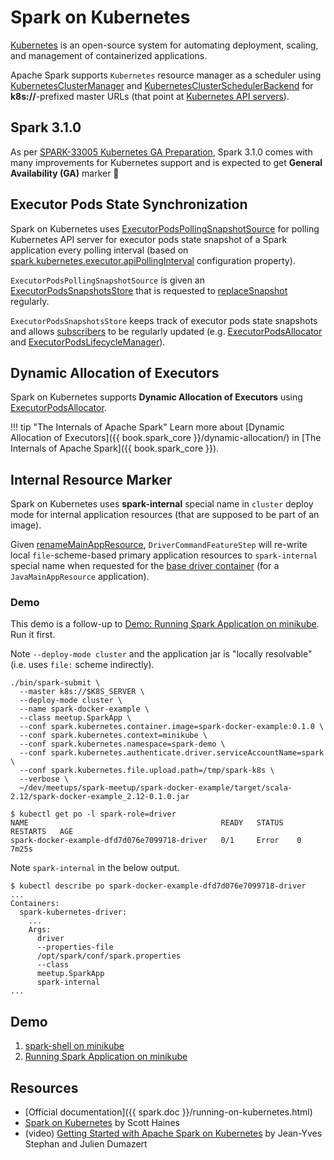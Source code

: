 # Spark on Kubernetes

[Kubernetes](https://kubernetes.io/) is an open-source system for automating deployment, scaling, and management of containerized applications.

Apache Spark supports `Kubernetes` resource manager as a scheduler using [KubernetesClusterManager](KubernetesClusterManager.md) and [KubernetesClusterSchedulerBackend](KubernetesClusterSchedulerBackend.md) for **k8s://**-prefixed master URLs (that point at [Kubernetes API servers](https://kubernetes.io/docs/concepts/overview/components/#kube-apiserver)).

## Spark 3.1.0

As per [SPARK-33005 Kubernetes GA Preparation](https://issues.apache.org/jira/browse/SPARK-33005), Spark 3.1.0 comes with many improvements for Kubernetes support and is expected to get **General Availability (GA)** marker 🎉

## Executor Pods State Synchronization

Spark on Kubernetes uses [ExecutorPodsPollingSnapshotSource](ExecutorPodsPollingSnapshotSource.md) for polling Kubernetes API server for executor pods state snapshot of a Spark application every polling interval (based on [spark.kubernetes.executor.apiPollingInterval](configuration-properties.md#spark.kubernetes.executor.apiPollingInterval) configuration property).

`ExecutorPodsPollingSnapshotSource` is given an [ExecutorPodsSnapshotsStore](ExecutorPodsSnapshotsStore.md) that is requested to [replaceSnapshot](ExecutorPodsSnapshotsStore.md#replaceSnapshot) regularly.

`ExecutorPodsSnapshotsStore` keeps track of executor pods state snapshots and allows [subscribers](ExecutorPodsSnapshotsStore.md#addSubscriber) to be regularly updated (e.g. [ExecutorPodsAllocator](ExecutorPodsAllocator.md) and [ExecutorPodsLifecycleManager](ExecutorPodsLifecycleManager.md)).

## Dynamic Allocation of Executors

Spark on Kubernetes supports **Dynamic Allocation of Executors** using [ExecutorPodsAllocator](ExecutorPodsAllocator.md).

!!! tip "The Internals of Apache Spark"
    Learn more about [Dynamic Allocation of Executors]({{ book.spark_core }}/dynamic-allocation/) in [The Internals of Apache Spark]({{ book.spark_core }}).

## <span id="spark-internal"> Internal Resource Marker

Spark on Kubernetes uses **spark-internal** special name in `cluster` deploy mode for internal application resources (that are supposed to be part of an image).

Given [renameMainAppResource](KubernetesUtils.md#renameMainAppResource), `DriverCommandFeatureStep` will re-write local `file`-scheme-based primary application resources to `spark-internal` special name when requested for the [base driver container](DriverCommandFeatureStep.md#baseDriverContainer) (for a `JavaMainAppResource` application).

### <span id="spark-internal-demo"> Demo

This demo is a follow-up to [Demo: Running Spark Application on minikube](demo/running-spark-application-on-minikube.md). Run it first.

Note `--deploy-mode cluster` and the application jar is "locally resolvable" (i.e. uses `file:` scheme indirectly).

```text
./bin/spark-submit \
  --master k8s://$K8S_SERVER \
  --deploy-mode cluster \
  --name spark-docker-example \
  --class meetup.SparkApp \
  --conf spark.kubernetes.container.image=spark-docker-example:0.1.0 \
  --conf spark.kubernetes.context=minikube \
  --conf spark.kubernetes.namespace=spark-demo \
  --conf spark.kubernetes.authenticate.driver.serviceAccountName=spark \
  --conf spark.kubernetes.file.upload.path=/tmp/spark-k8s \
  --verbose \
  ~/dev/meetups/spark-meetup/spark-docker-example/target/scala-2.12/spark-docker-example_2.12-0.1.0.jar
```

```text
$ kubectl get po -l spark-role=driver
NAME                                           READY   STATUS   RESTARTS   AGE
spark-docker-example-dfd7d076e7099718-driver   0/1     Error    0          7m25s
```

Note `spark-internal` in the below output.

```text
$ kubectl describe po spark-docker-example-dfd7d076e7099718-driver
...
Containers:
  spark-kubernetes-driver:
    ...
    Args:
      driver
      --properties-file
      /opt/spark/conf/spark.properties
      --class
      meetup.SparkApp
      spark-internal
...
```

## Demo

1. [spark-shell on minikube](demo/spark-shell-on-minikube.md)
1. [Running Spark Application on minikube](demo/running-spark-application-on-minikube.md)

## Resources

* [Official documentation]({{ spark.doc }}/running-on-kubernetes.html)
* [Spark on Kubernetes](https://levelup.gitconnected.com/spark-on-kubernetes-3d822969f85b) by Scott Haines
* (video) [Getting Started with Apache Spark on Kubernetes](https://www.youtube.com/watch?v=xo7BIkFWQP4) by Jean-Yves Stephan and Julien Dumazert
